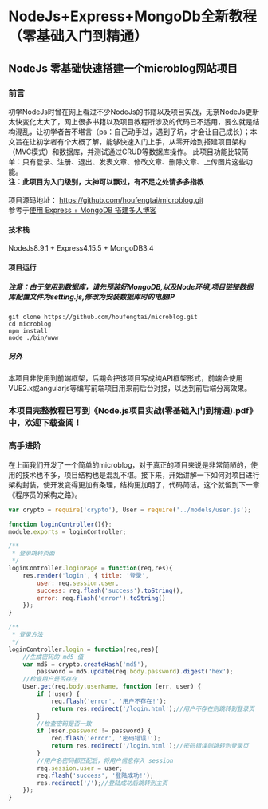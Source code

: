 # NodeJs+Express+MongoDb全新教程（零基础入门到精通）
## NodeJs 零基础快速搭建一个microblog网站项目

### 前言
初学NodeJs时曾在网上看过不少NodeJs的书籍以及项目实战，无奈NodeJs更新太快变化太大了，网上很多书籍以及项目教程所涉及的代码已不适用，要么就是结构混乱，让初学者苦不堪言（ps：自己动手过，遇到了坑，才会让自己成长）；本文旨在让初学者有个大概了解，能够快速入门上手，从零开始到搭建项目架构（MVC模式）和数据库，并测试通过CRUD等数据库操作。
此项目功能比较简单：只有登录、注册、退出、发表文章、修改文章、删除文章、上传图片这些功能。
<br />
__注：此项目为入门级别，大神可以飘过，有不足之处请多多指教__
<br /><br />
项目源码地址： https://github.com/houfengtai/microblog.git
<br />参考于[使用 Express + MongoDB 搭建多人博客](http://wiki.jikexueyuan.com/project/express-mongodb-setup-blog)
<br />
#### 技术栈
NodeJs8.9.1 + Express4.15.5 + MongoDB3.4

#### 项目运行
##### 注意：由于使用到数据库，请先预装好MongoDB,以及Node环境,项目链接数据库配置文件为setting.js,修改为安装数据库时的电脑IP
```
git clone https://github.com/houfengtai/microblog.git
cd microblog
npm install
node ./bin/www

```
##### 另外
本项目非使用到前端框架，后期会把该项目写成纯API框架形式，前端会使用VUE2.x或angularjs等编写前端项目用来前后台对接，以达到前后端分离效果。

### 本项目完整教程已写到《Node.js项目实战(零基础入门到精通).pdf》中，欢迎下载查阅！

### 高手进阶
在上面我们开发了一个简单的microblog，对于真正的项目来说是非常简陋的，使用的技术也不多，项目结构也是混乱不堪。接下来，开始讲解一下如何对项目进行架构封装，使开发变得更加有条理，结构更加明了，代码简洁。这个就留到下一章《程序员的架构之路》。

```javascript
var crypto = require('crypto'), User = require('../models/user.js');

function loginController(){};
module.exports = loginController;

/**
 * 登录跳转页面
 */
loginController.loginPage = function(req,res){
    res.render('login', { title: '登录',
        user: req.session.user,
        success: req.flash('success').toString(),
        error: req.flash('error').toString()
    });
}

/**
 * 登录方法
 */
loginController.login = function(req,res){
    //生成密码的 md5 值
    var md5 = crypto.createHash('md5'),
        password = md5.update(req.body.password).digest('hex');
    //检查用户是否存在
    User.get(req.body.userName, function (err, user) {
        if (!user) {
            req.flash('error', '用户不存在!');
            return res.redirect('/login.html');//用户不存在则跳转到登录页
        }
        //检查密码是否一致
        if (user.password != password) {
            req.flash('error', '密码错误!');
            return res.redirect('/login.html');//密码错误则跳转到登录页
        }
        //用户名密码都匹配后，将用户信息存入 session
        req.session.user = user;
        req.flash('success', '登陆成功!');
        res.redirect('/');//登陆成功后跳转到主页
    });
}
```
